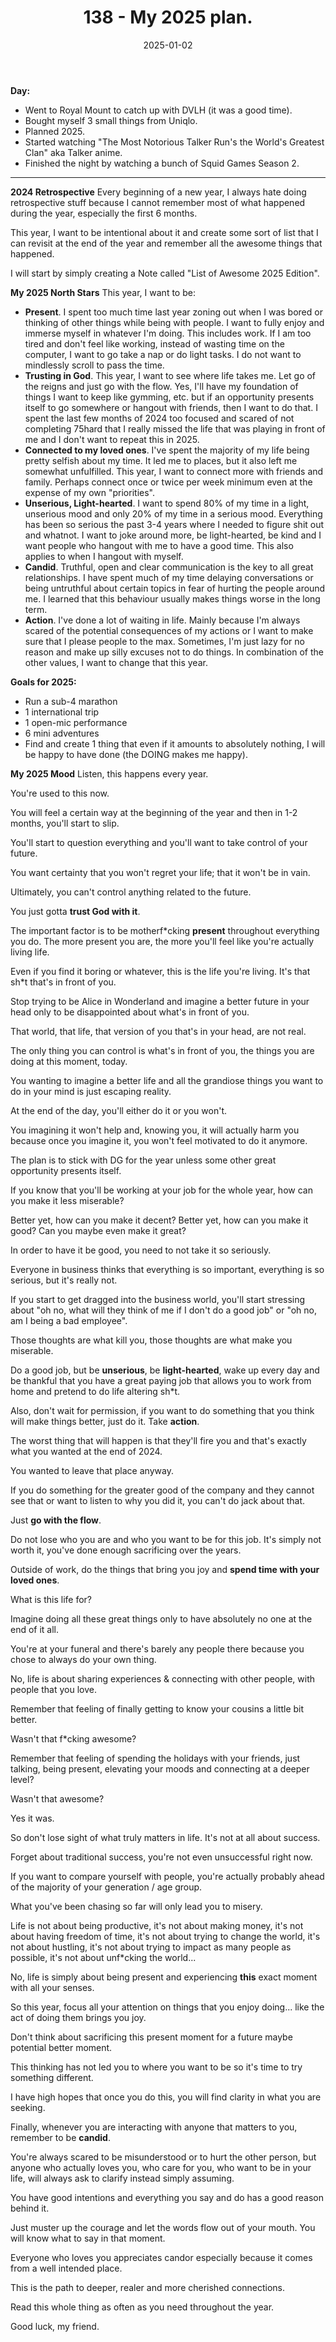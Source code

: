 ﻿---
title: 138 - My 2025 plan.
date: 2025-01-02
categories: ["daily"]
tags: posts

---
**Day:** 

- Went to Royal Mount to catch up with DVLH (it was a good time).
- Bought myself 3 small things from Uniqlo.
- Planned 2025.
- Started watching  "The Most Notorious Talker Run's the World's Greatest Clan" aka Talker anime.
- Finished the night by watching a bunch of Squid Games Season 2.
---
**2024 Retrospective**
Every beginning of a new year, I always hate doing retrospective stuff because I cannot remember most of what happened during the year, especially the first 6 months.

This year, I want to be intentional about it and create some sort of list that I can revisit at the end of the year and remember all the awesome things that happened.

I will start by simply creating a Note called "List of Awesome 2025 Edition".

**My 2025 North Stars**
This year, I want to be:
- **Present**. I spent too much time last year zoning out when I was bored or thinking of other things while being with people. I want to fully enjoy and immerse myself in whatever I'm doing. This includes work. If I am too tired and don't feel like working, instead of wasting time on the computer, I want to go take a nap or do light tasks. I do not want to mindlessly scroll to pass the time.
- **Trusting in God**. This year, I want to see where life takes me. Let go of the reigns and just go with the flow. Yes, I'll have my foundation of things I want to keep like gymming, etc. but if an opportunity presents itself to go somewhere or hangout with friends, then I want to do that. I spent the last few months of 2024 too focused and scared of not completing 75hard that I really missed the life that was playing in front of me and I don't want to repeat this in 2025.
- **Connected to my loved ones**. I've spent the majority of my life being pretty selfish about my time. It led me to places, but it also left me somewhat unfulfilled. This year, I want to connect more with friends and family. Perhaps connect once or twice per week minimum even at the expense of my own "priorities".
- **Unserious, Light-hearted**. I want to spend 80% of my time in a light, unserious mood and only 20% of my time in a serious mood. Everything has been so serious the past 3-4 years where I needed to figure shit out and whatnot. I want to joke around more, be light-hearted, be kind and I want people who hangout with me to have a good time. This also applies to when I hangout with myself.
- **Candid**. Truthful, open and clear communication is the key to all great relationships. I have spent much of my time delaying conversations or being untruthful about certain topics in fear of hurting the people around me. I learned that this behaviour usually makes things worse in the long term.
- **Action**. I've done a lot of waiting in life. Mainly because I'm always scared of the potential consequences of my actions or I want to make sure that I please people to the max. Sometimes, I'm just lazy for no reason and make up silly excuses not to do things. In combination of the other values, I want to change that this year.

**Goals for 2025:**
- Run a sub-4 marathon
- 1 international trip
- 1 open-mic performance
- 6 mini adventures
- Find and create 1 thing that even if it amounts to absolutely nothing, I will be happy to have done (the DOING makes me happy).

**My 2025 Mood**
Listen, this happens every year.

You're used to this now. 

You will feel a certain way at the beginning of the year and then in 1-2 months, you'll start to slip.

You'll start to question everything and you'll want to take control of your future.

You want certainty that you won't regret your life; that it won't be in vain.

Ultimately, you can't control anything related to the future.

You just gotta **trust God with it**.

The important factor is to be motherf*cking **present** throughout everything you do. The more present you are, the more you'll feel like you're actually living life.

Even if you find it boring or whatever, this is the life you're living. It's that sh*t that's in front of you.

Stop trying to be Alice in Wonderland and imagine a better future in your head only to be disappointed about what's in front of you.

That world, that life, that version of you that's in your head, are not real.

The only thing you can control is what's in front of you, the things you are doing at this moment, today.

You wanting to imagine a better life and all the grandiose things you want to do in your mind is just escaping reality.

At the end of the day, you'll either do it or you won't.

You imagining it won't help and, knowing you, it will actually harm you because once you imagine it, you won't feel motivated to do it anymore.

The plan is to stick with DG for the year unless some other great opportunity presents itself.

If you know that you'll be working at your job for the whole year, how can you make it less miserable?

Better yet, how can you make it decent? Better yet, how can you make it good? Can you maybe even make it great?

In order to have it be good, you need to not take it so seriously.

Everyone in business thinks that everything is so important, everything is so serious, but it's really not.

If you start to get dragged into the business world, you'll start stressing about "oh no, what will they think of me if I don't do a good job" or "oh no, am I being a bad employee".

Those thoughts are what kill you, those thoughts are what make you miserable.

Do a good job, but be **unserious**, be **light-hearted**, wake up every day and be thankful that you have a great paying job that allows you to work from home and pretend to do life altering sh*t.

Also, don't wait for permission, if you want to do something that you think will make things better, just do it. Take **action**.

The worst thing that will happen is that they'll fire you and that's exactly what you wanted at the end of 2024.

You wanted to leave that place anyway.

If you do something for the greater good of the company and they cannot see that or want to listen to why you did it, you can't do jack about that.

Just **go with the flow**.

Do not lose who you are and who you want to be for this job. It's simply not worth it, you've done enough sacrificing over the years.

Outside of work, do the things that bring you joy and **spend time with your loved ones**.

What is this life for?

Imagine doing all these great things only to have absolutely no one at the end of it all.

You're at your funeral and there's barely any people there because you chose to always do your own thing.

No, life is about sharing experiences & connecting with other people, with people that you love.

Remember that feeling of finally getting to know your cousins a little bit better.

Wasn't that f*cking awesome?

Remember that feeling of spending the holidays with your friends, just talking, being present, elevating your moods and connecting at a deeper level?

Wasn't that awesome?

Yes it was.

So don't lose sight of what truly matters in life. It's not at all about success.

Forget about traditional success, you're not even unsuccessful right now.

If you want to compare yourself with people, you're actually probably ahead of the majority of your generation / age group.

What you've been chasing so far will only lead you to misery.

Life is not about being productive, it's not about making money, it's not about having freedom of time, it's not about trying to change the world, it's not about hustling, it's not about trying to impact as many people as possible, it's not about unf*cking the world...

No, life is simply about being present and experiencing **this** exact moment with all your senses.

So this year, focus all your attention on things that you enjoy doing... like the act of doing them brings you joy.

Don't think about sacrificing this present moment for a future maybe potential better moment.

This thinking has not led you to where you want to be so it's time to try something different.

I have high hopes that once you do this, you will find clarity in what you are seeking.

Finally, whenever you are interacting with anyone that matters to you, remember to be **candid**.

You're always scared to be misunderstood or to hurt the other person, but anyone who actually loves you, who care for you, who want to be in your life, will always ask to clarify instead simply assuming.

You have good intentions and everything you say and do has a good reason behind it.

Just muster up the courage and let the words flow out of your mouth. You will know what to say in that moment.

Everyone who loves you appreciates candor especially because it comes from a well intended place.

This is the path to deeper, realer and more cherished connections.

Read this whole thing as often as you need throughout the year.

Good luck, my friend.




 
 

